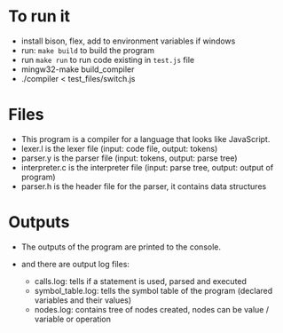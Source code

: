 # To run it
- install bison, flex, add to environment variables if windows
- run: `make build` to build the program
- run `make run` to run code existing in `test.js` file
- mingw32-make build_compiler
- ./compiler < test_files/switch.js
# Files
- This program is a compiler for a language that looks like JavaScript.
- lexer.l is the lexer file (input: code file, output: tokens)
- parser.y is the parser file (input: tokens, output: parse tree)
- interpreter.c is the interpreter file (input: parse tree, output: output of program)
- parser.h is the header file for the parser, it contains data structures

# Outputs
- The outputs of the program are printed to the console.

- and there are output log files:
    - calls.log: tells if a statement is used, parsed and executed
    - symbol_table.log: tells the symbol table of the program (declared variables and their values)
    - nodes.log: contains tree of nodes created, nodes can be value / variable or operation